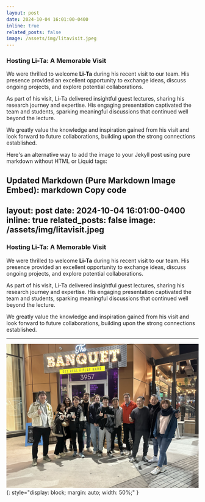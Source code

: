 ```yaml
---
layout: post
date: 2024-10-04 16:01:00-0400
inline: true
related_posts: false
image: /assets/img/litavisit.jpeg
---
```


### Hosting Li-Ta: A Memorable Visit

We were thrilled to welcome **Li-Ta** during his recent visit to our team. His presence provided an excellent opportunity to exchange ideas, discuss ongoing projects, and explore potential collaborations.

As part of his visit, Li-Ta delivered insightful guest lectures, sharing his research journey and expertise. His engaging presentation captivated the team and students, sparking meaningful discussions that continued well beyond the lecture.

We greatly value the knowledge and inspiration gained from his visit and look forward to future collaborations, building upon the strong connections established.


Here's an alternative way to add the image to your Jekyll post using pure markdown without HTML or Liquid tags:

Updated Markdown (Pure Markdown Image Embed):
markdown
Copy code
---
layout: post
date: 2024-10-04 16:01:00-0400
inline: true
related_posts: false
image: /assets/img/litavisit.jpeg
---

### Hosting Li-Ta: A Memorable Visit  

We were thrilled to welcome **Li-Ta** during his recent visit to our team. His presence provided an excellent opportunity to exchange ideas, discuss ongoing projects, and explore potential collaborations.  

As part of his visit, Li-Ta delivered insightful guest lectures, sharing his research journey and expertise. His engaging presentation captivated the team and students, sparking meaningful discussions that continued well beyond the lecture.  

We greatly value the knowledge and inspiration gained from his visit and look forward to future collaborations, building upon the strong connections established.  

---

![Li-Ta's Visit](/assets/img/litavisit.jpeg){: style="display: block; margin: auto; width: 50%;" }
